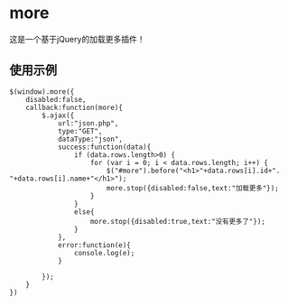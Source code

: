 # more
这是一个基于jQuery的加载更多插件！
## 使用示例
    $(window).more({
    	disabled:false,
    	callback:function(more){
    		$.ajax({
    			url:"json.php",
    			type:"GET",
    			dataType:"json",
    			success:function(data){
    				if (data.rows.length>0) {
    					for (var i = 0; i < data.rows.length; i++) {
    						$("#more").before("<h1>"+data.rows[i].id+". "+data.rows[i].name+"</h1>");
    						more.stop({disabled:false,text:"加载更多"});
    					}
    				}
    				else{
    					more.stop({disabled:true,text:"没有更多了"});
    				}
    			},
    			error:function(e){
    				console.log(e);
    			}
    
    		});
    	}
    })
